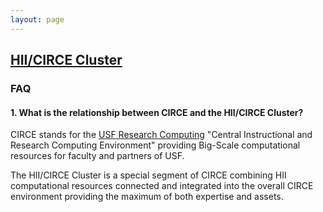 ```yaml
---
layout: page
---
```


## [HII/CIRCE Cluster](../hii-rc.html)

### FAQ

#### 1. What is the relationship between CIRCE and the HII/CIRCE Cluster?

CIRCE stands for the [USF Research Computing](http://www.usf.edu/it/research-computing/)
"Central Instructional and Research Computing Environment"
providing Big-Scale computational resources for faculty and partners of USF.

The HII/CIRCE Cluster is a special segment of CIRCE combining
HII computational resources
connected and integrated into the overall CIRCE environment providing the maximum of both expertise and assets.

